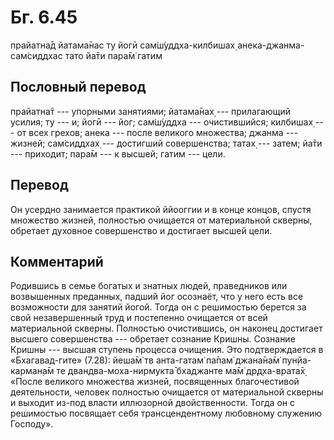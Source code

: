 # Бг. 6.45
прайатна̄д йатама̄нас ту
йогӣ сам̇ш́уддха-килбишах̣
анека-джанма-сам̇сиддхас
тато йа̄ти пара̄м̇ гатим
## Пословный перевод

прайатна̄т --- упорными занятиями; йатама̄нах̣ --- прилагающий усилия; ту
--- и; йогӣ --- йог; сам̇ш́уддха --- очистившийся; килбишах̣ --- от всех
грехов; анека --- после великого множества; джанма --- жизней;
сам̇сиддхах̣ --- достигший совершенства; татах̣ --- затем; йа̄ти ---
приходит; пара̄м --- к высшей; гатим --- цели.

## Перевод

Он усердно занимается практикой ййооггии и в конце концов, спустя
множество жизней, полностью очищается от материальной скверны, обретает
духовное совершенство и достигает высшей цели.

## Комментарий

Родившись в семье богатых и знатных людей, праведников или возвышенных
преданных, падший йог осознаёт, что у него есть все возможности для
занятий йогой. Тогда он с решимостью берется за свой незавершенный труд
и постепенно очищается от всей материальной скверны. Полностью
очистившись, он наконец достигает высшего совершенства --- обретает
сознание Кришны. Сознание Кришны --- высшая ступень процесса очищения.
Это подтверждается в «Бхагавад-гите» (7.28): йеша̄м̇ тв анта-гатам̇ па̄пам̇
джана̄на̄м̇ пун̣йа-карман̣а̄м те двандва-моха-нирмукта̄ бхаджанте ма̄м̇
др̣д̣ха-врата̄х̣ «После великого множества жизней, посвященных благочестивой
деятельности, человек полностью очищается от материальной скверны и
выходит из-под власти иллюзорной двойственности. Тогда он с решимостью
посвящает себя трансцендентному любовному служению Господу».
